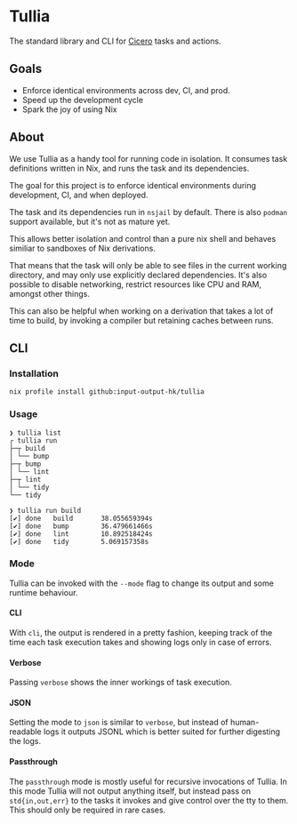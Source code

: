 # Tullia

The standard library and CLI for
[Cicero](https://github.com/input-output-hk/cicero) tasks and actions.

## Goals

* Enforce identical environments across dev, CI, and prod.
* Speed up the development cycle
* Spark the joy of using Nix

## About

We use Tullia as a handy tool for running code in isolation. It consumes task
definitions written in Nix, and runs the task and its dependencies.

The goal for this project is to enforce identical environments during
development, CI, and when deployed.

The task and its dependencies run in `nsjail` by default. There is also
`podman` support available, but it's not as mature yet.

This allows better isolation and control than a pure nix shell and behaves
similiar to sandboxes of Nix derivations.

That means that the task will only be able to see files in the current working
directory, and may only use explicitly declared dependencies. It's also
possible to disable networking, restrict resources like CPU and RAM, amongst
other things.

This can also be helpful when working on a derivation that takes a lot of time
to build, by invoking a compiler but retaining caches between runs.

## CLI

### Installation

    nix profile install github:input-output-hk/tullia

### Usage

    ❯ tullia list
    ┌ tullia run
    ├─┬ build
    │ └── bump
    ├─┬ bump
    │ └── lint
    ├─┬ lint
    │ └── tidy
    └── tidy

    ❯ tullia run build
    [✔] done   build       38.055659394s
    [✔] done   bump        36.479661466s
    [✔] done   lint        10.892518424s
    [✔] done   tidy        5.069157358s

### Mode

Tullia can be invoked with the `--mode` flag to change its output and some
runtime behaviour.

#### CLI

With `cli`, the output is rendered in a pretty fashion, keeping track of
the time each task execution takes and showing logs only in case of errors.

#### Verbose

Passing `verbose` shows the inner workings of task execution.

#### JSON

Setting the mode to `json` is similar to `verbose`, but instead of
human-readable logs it outputs JSONL which is better suited for further
digesting the logs.

#### Passthrough

The `passthrough` mode is mostly useful for recursive invocations of Tullia. In
this mode Tullia will not output anything itself, but instead pass on
`std{in,out,err}` to the tasks it invokes and give control over the tty to
them. This should only be required in rare cases.
